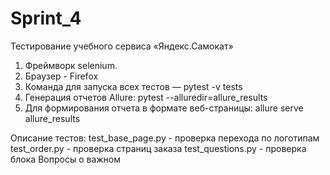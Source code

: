 # Sprint_4
Тестирование учебного сервиса «Яндекс.Самокат»

1. Фреймворк selenium.
2. Браузер - Firefox
3. Команда для запуска всех тестов — pytest -v tests
4. Генерация отчетов Allure: pytest  --alluredir=allure_results
5. Для формирования отчета в формате веб-страницы: allure serve allure_results 

Описание тестов:
test_base_page.py - проверка перехода по логотипам
test_order.py - проверка страниц заказа
test_questions.py - проверка блока Вопросы о важном
